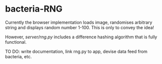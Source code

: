 # bacteria-RNG

Currently the browser implementation loads image, randomises arbitrary string and displays random number 1-100. This is only to convey the idea!

However, *server/rng.py* includes a difference hashing algorithm that is fully functional.

TO DO: write documentation, link rng.py to app, devise data feed from bacteria, etc.
